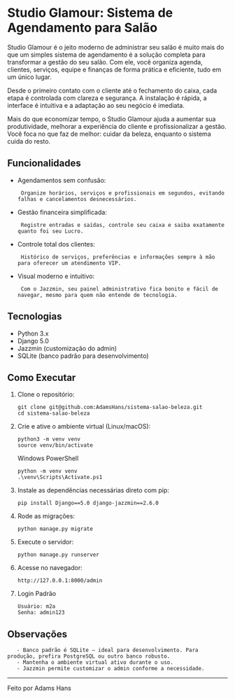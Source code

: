 # Studio Glamour: Sistema de Agendamento para Salão

 Studio Glamour é o jeito moderno de administrar seu salão é muito mais do que um simples sistema de agendamento é a solução completa para transformar a gestão do seu salão.
Com ele, você organiza agenda, clientes, serviços, equipe e finanças de forma prática e eficiente, tudo em um único lugar.

Desde o primeiro contato com o cliente até o fechamento do caixa, cada etapa é controlada com clareza e segurança.
A instalação é rápida, a interface é intuitiva e a adaptação ao seu negócio é imediata.

Mais do que economizar tempo, o Studio Glamour ajuda a aumentar sua produtividade, melhorar a experiência do cliente e profissionalizar a gestão.
Você foca no que faz de melhor: cuidar da beleza, enquanto o sistema cuida do resto.




## Funcionalidades

- Agendamentos sem confusão:

       Organize horários, serviços e profissionais em segundos, evitando falhas e cancelamentos desnecessários.

- Gestão financeira simplificada:

       Registre entradas e saídas, controle seu caixa e saiba exatamente quanto foi seu Lucro.

- Controle total dos clientes:

       Histórico de serviços, preferências e informações sempre à mão para oferecer um atendimento VIP.

- Visual moderno e intuitivo:

       Com o Jazzmin, seu painel administrativo fica bonito e fácil de navegar, mesmo para quem não entende de tecnologia.


## Tecnologias

- Python 3.x  
- Django 5.0  
- Jazzmin (customização do admin)  
- SQLite (banco padrão para desenvolvimento)  

## Como Executar

1. Clone o repositório:  

       git clone git@github.com:AdamsHans/sistema-salao-beleza.git  
       cd sistema-salao-beleza  

2. Crie e ative o ambiente virtual (Linux/macOS):  

       python3 -m venv venv  
       source venv/bin/activate  

   Windows PowerShell

       python -m venv venv
       .\venv\Scripts\Activate.ps1   
      
3. Instale as dependências necessárias direto com pip:
   
       pip install Django==5.0 django-jazzmin==2.6.0
   

4. Rode as migrações:  

       python manage.py migrate  

5. Execute o servidor:  

       python manage.py runserver  

6. Acesse no navegador:  

       http://127.0.0.1:8000/admin

7. Login Padrão

       Usuário: m2a
       Senha: admin123


## Observações

       - Banco padrão é SQLite — ideal para desenvolvimento. Para produção, prefira PostgreSQL ou outro banco robusto.  
       - Mantenha o ambiente virtual ativo durante o uso.  
       - Jazzmin permite customizar o admin conforme a necessidade.  

---

Feito por Adams Hans
